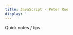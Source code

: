 ```yaml
---
title: JavaScript - Peter Roe
display: ''
---
```


<div class="prose m-auto mb-8 select-none">
  <div class="opacity-20 italic">Quick notes / tips</div>
  <NoteTitleIcons currentTitle="net"/>
</div>

<ClientOnly>
  <Plum/>
</ClientOnly>

<ListNotes type="net"/>